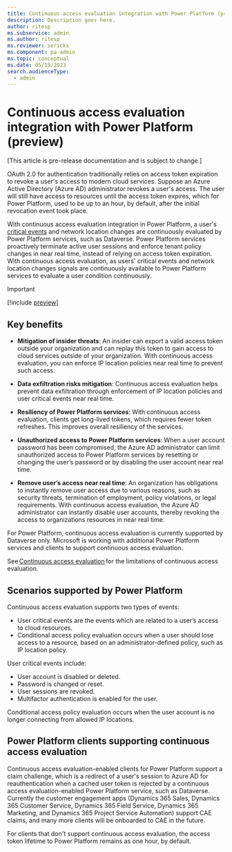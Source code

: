 ```yaml
---
title: Continuous access evaluation integration with Power Platform (preview)
description: Description goes here.
author: ritesp
ms.subservice: admin
ms.author: ritesp
ms.reviewer: sericks
ms.component: pa-admin
ms.topic: conceptual
ms.date: 05/19/2023
search.audienceType: 
  - admin
---
```


# Continuous access evaluation integration with Power Platform (preview)

[This article is pre-release documentation and is subject to change.]

OAuth 2.0 for authentication traditionally relies on access token expiration to revoke a user's access to modern cloud services. Suppose an Azure Active Directory (Azure AD) administrator revokes a user's access. The user will still have access to resources until the access token expires, which for Power Platform, used to be up to an hour, by default, after the initial revocation event took place. 

With continuous access evaluation integration in Power Platform, a user's [critical events](#scenarios-supported-by-power-platform) and network location changes are continuously evaluated by Power Platform services, such as Dataverse. Power Platform services proactively terminate active user sessions and enforce tenant policy changes in near real time, instead of relying on access token expiration. With continuous access evaluation, as users' critical events and network location changes signals are continuously available to Power Platform services to evaluate a user condition continuously. 

> [!Important]
> [!include [preview](../includes/cc-preview-features-definition.md)]

## Key benefits

- **Mitigation of insider threats**: An insider can export a valid access token outside your organization and can replay this token to gain access to cloud services outside of your organization. With continuous access evaluation, you can enforce IP location policies near real time to prevent such access.

- **Data exfiltration risks mitigation**: Continuous access evaluation helps prevent data exfiltration through enforcement of IP location policies and user critical events near real time. 

- **Resiliency of Power Platform services**: With continuous access evaluation, clients get long-lived tokens, which requires fewer token refreshes. This improves overall resiliency of the services. 

- **Unauthorized access to Power Platform services**: When a user account password has been compromised, the Azure AD administrator can limit unauthorized access to Power Platform services by resetting or changing the user’s password or by disabling the user account near real time. 

- **Remove user’s access near real time**: An organization has obligations to instantly remove user access due to various reasons, such as security threats, termination of employment, policy violations, or legal requirements. With continuous access evaluation, the Azure AD administrator can instantly disable user accounts, thereby revoking the access to organizations resources in near real time. 

For Power Platform, continuous access evaluation is currently supported by Dataverse only. Microsoft is working with additional Power Platform services and clients to support continuous access evaluation. 

 See [Continuous access evaluation](/azure/active-directory/conditional-access/concept-continuous-access-evaluation#limitations) for the limitations of continuous access evaluation. 
 
## Scenarios supported by Power Platform 

Continuous access evaluation supports two types of events: 

- User critical events are the events which are related to a user’s access to cloud resources. 
- Conditional access policy evaluation occurs when a user should lose access to a resource, based on an administrator-defined policy, such as IP location policy. 

User critical events include: 

- User account is disabled or deleted. 
- Password is changed or reset. 
- User sessions are revoked. 
- Multifactor authentication is enabled for the user. 

Conditional access policy evaluation occurs when the user account is no longer connecting from allowed IP locations. 

## Power Platform clients supporting continuous access evaluation

Continuous access evaluation-enabled clients for Power Platform support a claim challenge, which is a redirect of a user's session to Azure AD for reauthentication when a cached user token is rejected by a continuous access evaluation-enabled Power Platform service, such as Dataverse. Currently the customer engagement apps (Dynamics 365 Sales, Dynamics 365 Customer Service, Dynamics 365 Field Service, Dynamics 365 Marketing, and Dynamics 365 Project Service Automation) support CAE claims, and many more clients will be onboarded to CAE in the future. 

For clients that don't support continuous access evaluation, the access token lifetime to Power Platform remains as one hour, by default. 

 
